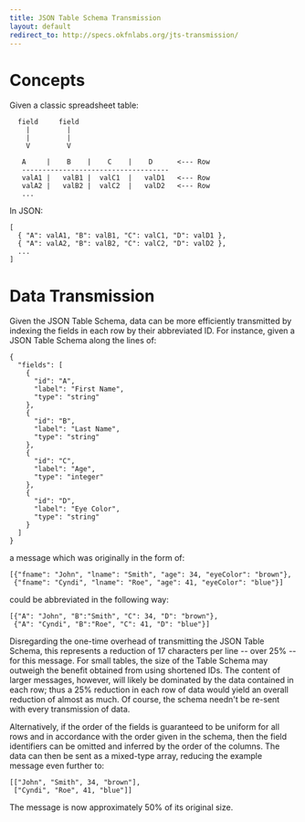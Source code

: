 ```yaml
---
title: JSON Table Schema Transmission
layout: default
redirect_to: http://specs.okfnlabs.org/jts-transmission/
---
```


Concepts
========

Given a classic spreadsheet table:

      field     field
        |         |
        |         |
        V         V
      
       A     |    B    |    C    |    D      <--- Row
       ------------------------------------
       valA1 |   valB1 |  valC1  |   valD1   <--- Row
       valA2 |   valB2 |  valC2  |   valD2   <--- Row
       ...

In JSON:

    [
      { "A": valA1, "B": valB1, "C": valC1, "D": valD1 },
      { "A": valA2, "B": valB2, "C": valC2, "D": valD2 },
      ...
    ]

Data Transmission
=================

Given the JSON Table Schema, data can be more efficiently transmitted by
indexing the fields in each row by their abbreviated ID. For instance,
given a JSON Table Schema along the lines of:

    {
      "fields": [      
        {
          "id": "A",
          "label": "First Name",
          "type": "string"        
        },
        {
          "id": "B",
          "label": "Last Name",
          "type": "string"        
        },
        {
          "id": "C",
          "label": "Age",
          "type": "integer"        
        },
        {
          "id": "D",
          "label": "Eye Color",
          "type": "string"        
        }
      ]
    }

a message which was originally in the form of:

    [{"fname": "John", "lname": "Smith", "age": 34, "eyeColor": "brown"},
     {"fname": "Cyndi", "lname": "Roe", "age": 41, "eyeColor": "blue"}]

could be abbreviated in the following way:

    [{"A": "John", "B":"Smith", "C": 34, "D": "brown"},
     {"A": "Cyndi", "B":"Roe", "C": 41, "D": "blue"}]

Disregarding the one-time overhead of transmitting the JSON Table
Schema, this represents a reduction of 17 characters per line -- over
25% -- for this message. For small tables, the size of the Table Schema
may outweigh the benefit obtained from using shortened IDs. The content
of larger messages, however, will likely be dominated by the data
contained in each row; thus a 25% reduction in each row of data would
yield an overall reduction of almost as much. Of course, the schema
needn't be re-sent with every transmission of data.

Alternatively, if the order of the fields is guaranteed to be uniform
for all rows and in accordance with the order given in the schema, then
the field identifiers can be omitted and inferred by the order of the
columns. The data can then be sent as a mixed-type array, reducing the
example message even further to:

    [["John", "Smith", 34, "brown"],
     ["Cyndi", "Roe", 41, "blue"]]

The message is now approximately 50% of its original size.
